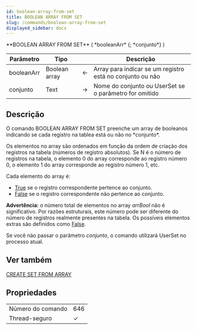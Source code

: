 ```yaml
---
id: boolean-array-from-set
title: BOOLEAN ARRAY FROM SET
slug: /commands/boolean-array-from-set
displayed_sidebar: docs
---
```


<!--REF #_command_.BOOLEAN ARRAY FROM SET.Syntax-->**BOOLEAN ARRAY FROM SET** ( *booleanArr* {; *conjunto*} )<!-- END REF-->
<!--REF #_command_.BOOLEAN ARRAY FROM SET.Params-->
| Parâmetro | Tipo |  | Descrição |
| --- | --- | --- | --- |
| booleanArr | Boolean array | &#8592; | Array para indicar se um registro está no conjunto ou não |
| conjunto | Text | &#8594;  | Nome do conjunto ou UserSet se o parâmetro for omitido |

<!-- END REF-->

## Descrição 

<!--REF #_command_.BOOLEAN ARRAY FROM SET.Summary-->O comando BOOLEAN ARRAY FROM SET  preenche um array de booleanos indicando se cada registro na tablea está ou não no *conjunto*.<!-- END REF--> 

Os elementos no array são ordenados em função da ordem de criação dos registros na tabela (números de registro absolutos). Se N é o número de registros na tabela, o elemento 0 do array corresponde ao registro número 0, o elemento 1 do array corresponde ao registro número 1, etc. 

Cada elemento do array é:

* [True](true.md "True") se o registro correspondente pertence ao conjunto.
* [False](false.md "False") se o registro correspondente não pertence ao conjunto.

**Advertência:** o número total de elementos no array *arrBool* não é significativo. Por razões estruturais, este número pode ser diferente do número de registros realmente presentes na tabela. Os possíveis elementos extras são definidos como [False](false.md "False").

Se você não passar o parâmetro *conjunto*, o comando utilizará UserSet no processo atual.

## Ver também 

[CREATE SET FROM ARRAY](create-set-from-array.md)  

## Propriedades

|  |  |
| --- | --- |
| Número do comando | 646 |
| Thread-seguro | &check; |


